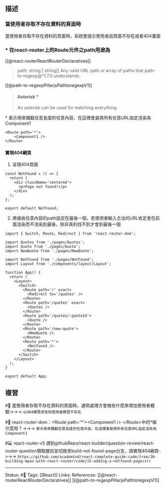 ## 描述

### 當使用者存取不存在資料的頁面時

當使用者存取不存在資料的頁面時，系統會提示使用者該頁面不存在或者404畫面

### * 在react-router上的Route元件之path用途為

[[@react-routerReactRouterDeclarativea]]

> path: string | string[]
> Any valid URL path or array of paths that path-to-regexp@^1.7.0 understands.


[[@path-to-regexpPillarjsPathtoregexpV1]]
> #### Asterisk *
> An asterisk can be used for matching everything.

\* 表示用來攔截任意長度的任意內容，在這裡會是將所有任意URL指定渲染為Component1

```
<Route path='*'>
	<Component1 />
</Route>
```

#### 實現404網頁


1. 呈現404頁面
```
const NotFound = () => {
  return (
    <div className='centered'>
      <p>Page not found!</p>
    </div>
  );
};

export default NotFound;
```

2. 將接收任意內容的path設定在最後一個，若使用者輸入合法的URL肯定會在前面渲染而不渲染到最後，除非真的找不到才會到最後一個
```
import { Switch, Route, Redirect } from 'react-router-dom';

import Quotes from './pages/Quotes';
import Quote from './pages/Quote';
import NewQuote from './pages/NewQuote';

import NotFound from './pages/NotFound';
import Layout from './components/layout/Layout';

function App() {
  return (
    <Layout>
      <Switch>
        <Route path='/' exact>
          <Redirect to='/quotes' />
        </Route>
        <Route path='/quotes' exact>
          <Quotes />
        </Route>
        <Route path='/quotes/:quoteId'>
          <Quote />
        </Route>
        <Route path='/new-quote'>
          <NewQuote />
        </Route>
        <Route path='*'>
          <NotFound />
        </Route>
      </Switch>
    </Layout>
  );
}

export default App;
```

## 複習

#🧠 當使用者存取不存在資料的頁面時，通常處理方會做些什麼來增加使用者體驗->->-> `以404網頁來告知使用者網頁不存在`
<!--SR:!2023-06-22,133,250-->

#🧠 react-router-dom：\<Route path=\'\*\'\>\<Component1 \/\> \<\/Route\>中的*做什麼用？->->-> `表示用來攔截任意長度的任意內容，在這裡會是將所有任意URL指定渲染為Component1`
<!--SR:!2023-08-19,173,250-->

#💻 react-router-v5 請到githubRepo/react-builder/question-review/react-router-question領取題目並切換至build-not-found-page分支，請實現404網頁->->-> `https://github.com/academind/react-complete-guide-code/tree/20-building-mpas-with-react-router/code/15-adding-a-notfound-page/src`
<!--SR:!2023-09-19,194,250-->


---
Status: #🌱 
Tags:
[[React]]
Links:
References:
[[@react-routerReactRouterDeclarativea]]
[[@path-to-regexpPillarjsPathtoregexpV1]]